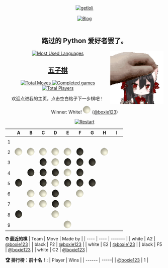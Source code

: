 <div align="center">
  <a href="https://count.getloli.com/">
    <img src="https://count.getloli.com/get/@boxie123?theme=rule34" width='500px' alt="getloli" />
  </a>
</div>
<br />
<div align="center">
  <a href="https://boxie123.github.io/">
    <img src="https://img.shields.io/badge/Blog-%23FFA500.svg?&style=for-the-badge&logo=rss&logoColor=white" alt="Blog" />
  </a>
</div>
<br />

<h2 align="center"> 路过的 Python 爱好者罢了。</h2>

<div align="center">
  <a href="https://boxie123.github.io/">
    <img src="https://github-readme-stats.vercel.app/api/top-langs/?username=boxie123&bg_color=151515&title_color=00a0ff&text_color=eeeee0&layout=compact" alt="Most Used Languages" />
  </a>
  <img align="right" src="images/motou.gif" alt="touch head" width='170px' />
</div>

<h2 align="center"> 
  <a href="https://zh.wikipedia.org/wiki/%E4%BA%94%E5%AD%90%E6%A3%8B">五子棋</a>
</h2>

<!--START_SECTION:gomoku-->
<div align="center">
  <a href="https://img.shields.io/">
    <img src="https://img.shields.io/badge/Total%20moves-34-blue" alt="Total Moves" />
    <img src="https://img.shields.io/badge/Completed%20games-1-brightgreen" alt="Completed games" />
    <img src="https://img.shields.io/badge/Total%20players-1-orange" alt="Total Players" />
  </a>

欢迎点进我的主页，点击空白格子下一步棋吧！



Winner: White! ![](/assets/white.png) ([@boxie123](https://github.com/boxie123))

[![Restart](https://img.shields.io/badge/New%20Game%20-%23E34F26.svg?&style=for-the-badge&logoColor=white)](https://github.com/boxie123/boxie123/issues/new?title=gomoku%7Cnew&labels=gomoku&body=Just+push+%27Submit+new+issue%27+without+editing+the+title.+The+README+will+be+updated+after+approximately+30+seconds.)



| |A|B|C|D|E|F|G|H|I|
| - | - | - | - | - | - | - | - | - | - |
| 1 | ![](/assets/blank.png) |![](/assets/blank.png) |![](/assets/blank.png) |![](/assets/blank.png) |![](/assets/blank.png) |![](/assets/blank.png) |![](/assets/blank.png) |![](/assets/blank.png) |![](/assets/blank.png) |
| 2 | ![](/assets/white.png) |![](/assets/white.png) |![](/assets/white.png) |![](/assets/white.png) |![](/assets/white.png) |![](/assets/black.png) |![](/assets/blank.png) |![](/assets/white.png) |![](/assets/blank.png) |
| 3 | ![](/assets/blank.png) |![](/assets/blank.png) |![](/assets/black.png) |![](/assets/white.png) |![](/assets/black.png) |![](/assets/black.png) |![](/assets/black.png) |![](/assets/blank.png) |![](/assets/blank.png) |
| 4 | ![](/assets/blank.png) |![](/assets/black.png) |![](/assets/black.png) |![](/assets/black.png) |![](/assets/white.png) |![](/assets/black.png) |![](/assets/blank.png) |![](/assets/blank.png) |![](/assets/blank.png) |
| 5 | ![](/assets/black.png) |![](/assets/blank.png) |![](/assets/black.png) |![](/assets/white.png) |![](/assets/black.png) |![](/assets/black.png) |![](/assets/black.png) |![](/assets/blank.png) |![](/assets/blank.png) |
| 6 | ![](/assets/blank.png) |![](/assets/white.png) |![](/assets/white.png) |![](/assets/black.png) |![](/assets/blank.png) |![](/assets/white.png) |![](/assets/blank.png) |![](/assets/blank.png) |![](/assets/blank.png) |
| 7 | ![](/assets/blank.png) |![](/assets/white.png) |![](/assets/white.png) |![](/assets/black.png) |![](/assets/white.png) |![](/assets/blank.png) |![](/assets/blank.png) |![](/assets/blank.png) |![](/assets/blank.png) |
| 8 | ![](/assets/black.png) |![](/assets/blank.png) |![](/assets/blank.png) |![](/assets/white.png) |![](/assets/blank.png) |![](/assets/blank.png) |![](/assets/blank.png) |![](/assets/blank.png) |![](/assets/blank.png) |
| 9 | ![](/assets/blank.png) |![](/assets/blank.png) |![](/assets/blank.png) |![](/assets/blank.png) |![](/assets/white.png) |![](/assets/blank.png) |![](/assets/blank.png) |![](/assets/blank.png) |![](/assets/blank.png) |


</div>

**:alarm_clock: 最近的棋**
| Team | Move | Made by |
| ---- | ---- | ------- |
| white | A2 | [@boxie123](https://github.com/boxie123) |
| black | F2 | [@boxie123](https://github.com/boxie123) |
| white | E2 | [@boxie123](https://github.com/boxie123) |
| black | F5 | [@boxie123](https://github.com/boxie123) |
| white | C2 | [@boxie123](https://github.com/boxie123) |


**:trophy: 排行榜：前十名！:**
| Player | Wins |
| ------ | -----|
| [@boxie123](https://github.com/boxie123) | 1 |

<!--END_SECTION:gomoku-->
